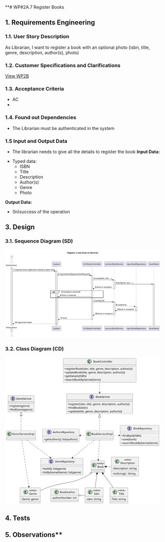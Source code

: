 **# WP#2A.7 Register Books
## 1. Requirements Engineering
### 1.1. User Story Description


As Librarian, I want to register a book with an optional photo (isbn, title, genre, description, author(s), photo)
### 1.2. Customer Specifications and Clarifications

[View WP2B](../Book.md/)

### 1.3. Acceptance Criteria
- AC
-
### 1.4. Found out Dependencies
- The Librarian must be authenticated in the system
### 1.5 Input and Output Data
- The librarian needs to give all the details to register the book
**Input Data:**
* Typed data:
    * ISBN
    * Title
    * Description
    * Author(s)
    * Genre
    * Photo

**Output Data:**

* (In)success of the operation

## 3. Design
### 3.1. Sequence Diagram (SD)
![SD](Ph2-7-RegisterBookWithOptionalPhoto.svg)
### 3.2. Class Diagram (CD)
![CD](../WP2B-Books-CD.svg)
## 4. Tests
## 5. Observations**
